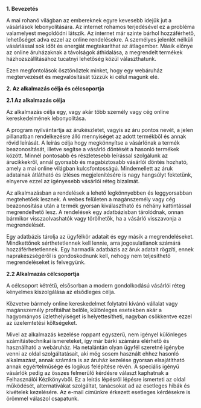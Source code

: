 **1. Bevezetés**

A mai rohanó világban az embereknek egyre kevesebb idejük jut a vásárlások lebonyolítására. Az internet rohamos 
terjedésével ez a probléma valamelyest megoldódni látszik. Az internet már szinte bárhol hozzáférhető, lehetőséget 
adva ezzel az online rendelésekre. A személyes jelenlét nélküli vásárlással sok időt és energiát megtakaríthat az 
átlagember. Másik előnye az online áruházaknak a távolságok áthidalása, a megrendelt termékek házhozszállításához 
tucatnyi lehetőség közül választhatunk.


Ezen megfontolások ösztönöztek minket, hogy egy webáruház megtervezését és megvalósítását tűzzük ki célul magunk elé.

**2. Az alkalmazás célja és célcsoportja**

**2.1 Az alkalmazás célja**

Az alkalmazás célja egy, vagy akár több személy vagy cég online kereskedelmének lebonyolítása.


A program nyilvántartja az árukészletet, vagyis az áru pontos nevét, a jelen pillanatban rendelkezésre 
álló mennyiséget az adott termékből és annak rövid leírását. A leírás célja hogy megkönnyítse a vásárlónak 
a termék beazonosítását, illetve segítse a vásárló döntését a hasonló termékek között. Minnél pontosabb és 
részletesebb leírással szolgálunk az árucikkekről, annál gyorsabb és magabiztosabb vásárlói döntés hozható, 
amely a mai online világban kulcsfontosságú. Mindemellett az áruk adatainak átlátható és ízléses megjelenítésére 
is nagy hangsúlyt fektetünk, elnyerve ezzel az igényesebb vásárlói réteg bizalmát.

Az alkalmazásban a rendelések a lehető legkönnyebben és leggyorsabban megtehetőek lesznek. 
A webes felületen a magánszemély vagy cég beazonosítása után a termék gyorsan kiválasztható és 
néhány kattintással megrendelhető lesz. A rendelések egy adatbázisban tárolódnak, onnan bármikor 
visszaolvashatók vagy törölhetők, ha a vásárló visszavonja a megrendelését.

Egy adatbázis tárolja az ügyfélkör adatait és egy másik a megrendeléseket. Mindkettőnek sérthetetlennek 
kell lennie, arra jogosulatlanok számárá hozzáférhetetlennek. Egy harmadik adatbázis az áruk adatait rögzíti, 
ennek naprakészségéről is gondoskodnunk kell, nehogy nem teljesíthető megrendeléseket is felvegyünk.

**2.2 Alkalmazás célcsoportja**

 A célcsoport kétrétű, elsősorban a modern gondolkodású vásárlói réteg kényelmes kiszolgálása az elsődleges 
 célja.

Közvetve bármely online kereskedelmet folytatni kívánó vállalat vagy magánszemély profitálhat belőle, különleges 
esetekben akár a hagyományos üzlethelyiséget is helyettesítheti, nagyban csökkentve ezzel az üzelemtetési költségeket.

Mivel az alkalmazás kezelése roppant egyszerű, nem igényel különleges számítástechnikai ismereteket, így már 
bárki számára elérhető és használható a webáruház. Ha netalántán olyan ügyfél szeretné igénybe venni az oldal 
szolgáltatásait, aki még sosem használt ehhez hasonló alkalmazást, annak számára is az áruház kezelése gyorsan 
elsajátítható annak egyértelműsége és logikus felépítése révén. A speciális igényű vásárlók pedig az összes 
felmerülő kérdésre választ kaphatnak a Felhasználói Kézikönyvből. Ez a leírás lépésről lépésre ismerteti az 
oldal működését, alternatívákat szolgáltat, tanácsokat ad az esetleges hibák és kivételek kezelésére. Az e-mail 
címünkre érkezett esetleges kérdésekre is örömmel válaszol csapatunk.

 